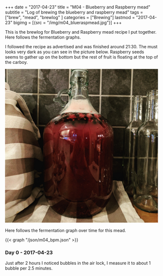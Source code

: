 +++
date = "2017-04-23"
title = "M04 - Blueberry and Raspberry mead"
subtitle = "Log of brewing the blueberry and raspberry mead"
tags = ["brew", "mead", "brewlog" ]
categories = ["Brewing"]
lastmod = "2017-04-23"
bigimg = [{src = "/img/m04_blueraspmead.jpg"}]
+++

This is the brewlog for Blueberry and Raspberry mead recipe I put
together. Here follows the fermentation graphs.

I followed the recipe as advertised and was finished around 21:30. The
must looks very dark as you can see in the picture below. Raspberry
seeds seems to gather up on the bottom but the rest of fruit is
floating at the top of the carboy.

![start](/img/m04_blueraspmead.jpg)

Here follows the fermentation graph over time for this mead.

{{< graph "/json/m04_bpm.json" >}}


### Day 0 - 2017-04-23

Just after 2 hours I noticed bubbles in the air lock, I measure it to
about 1 bubble per 2.5 minutes.
